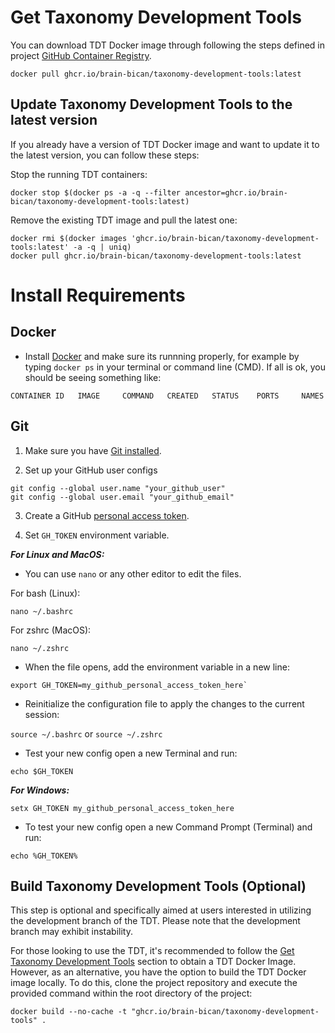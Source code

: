 # Get Taxonomy Development Tools

You can download TDT Docker image through following the steps defined in project [GitHub Container Registry](https://github.com/brain-bican/taxonomy-development-tools/pkgs/container/taxonomy-development-tools).

```
docker pull ghcr.io/brain-bican/taxonomy-development-tools:latest
```

## Update Taxonomy Development Tools to the latest version

If you already have a version of TDT Docker image and want to update it to the latest version, you can follow these steps:

Stop the running TDT containers:
```
docker stop $(docker ps -a -q --filter ancestor=ghcr.io/brain-bican/taxonomy-development-tools:latest)
```

Remove the existing TDT image and pull the latest one:
```
docker rmi $(docker images 'ghcr.io/brain-bican/taxonomy-development-tools:latest' -a -q | uniq)
docker pull ghcr.io/brain-bican/taxonomy-development-tools:latest
```

# Install Requirements

## Docker

- Install [Docker](https://www.docker.com/get-docker) and make sure its runnning properly, for example by typing `docker ps` in your terminal or command line (CMD). If all is ok, you should be seeing something like:

```
CONTAINER ID   IMAGE     COMMAND   CREATED   STATUS    PORTS     NAMES
```

## Git

1. Make sure you have [Git installed](https://git-scm.com/book/en/v2/Getting-Started-Installing-Git).

2. Set up your GitHub user configs

```
git config --global user.name "your_github_user"
git config --global user.email "your_github_email"
```

3. Create a GitHub [personal access token](https://docs.github.com/en/authentication/keeping-your-account-and-data-secure/managing-your-personal-access-tokens#creating-a-personal-access-token-classic).

4. Set `GH_TOKEN` environment variable. 

**_For Linux and MacOS:_**

- You can use `nano` or any other editor to edit the files.

For bash (Linux):
```
nano ~/.bashrc
```

For zshrc (MacOS):
```
nano ~/.zshrc
```

- When the file opens, add the environment variable in a new line:

```
export GH_TOKEN=my_github_personal_access_token_here`
```

- Reinitialize the configuration file to apply the changes to the current session:

`source ~/.bashrc` or `source ~/.zshrc`

- Test your new config open a new Terminal and run: 

```
echo $GH_TOKEN
```

**_For Windows:_**
```
setx GH_TOKEN my_github_personal_access_token_here
```

- To test your new config open a new Command Prompt (Terminal) and run:
```
echo %GH_TOKEN%
```

## Build Taxonomy Development Tools (Optional)

This step is optional and specifically aimed at users interested in utilizing the development branch of the TDT. Please note that the development branch may exhibit instability.

For those looking to use the TDT, it's recommended to follow the [Get Taxonomy Development Tools](#get-taxonomy-development-tools) section to obtain a TDT Docker Image. However, as an alternative, you have the option to build the TDT Docker image locally. To do this, clone the project repository and execute the provided command within the root directory of the project:

```
docker build --no-cache -t "ghcr.io/brain-bican/taxonomy-development-tools" .
```